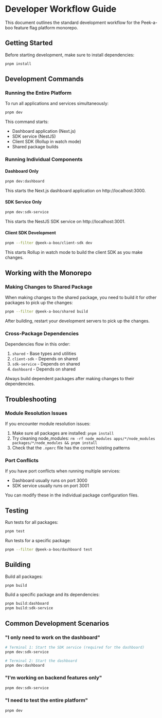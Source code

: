 # Developer Workflow Guide

This document outlines the standard development workflow for the Peek-a-boo feature flag platform monorepo.

## Getting Started

Before starting development, make sure to install dependencies:

```bash
pnpm install
```

## Development Commands

### Running the Entire Platform

To run all applications and services simultaneously:

```bash
pnpm dev
```

This command starts:
- Dashboard application (Next.js)
- SDK service (NestJS)
- Client SDK (Rollup in watch mode)
- Shared package builds

### Running Individual Components

#### Dashboard Only

```bash
pnpm dev:dashboard
```

This starts the Next.js dashboard application on http://localhost:3000.

#### SDK Service Only

```bash
pnpm dev:sdk-service
```

This starts the NestJS SDK service on http://localhost:3001.

#### Client SDK Development

```bash
pnpm --filter @peek-a-boo/client-sdk dev
```

This starts Rollup in watch mode to build the client SDK as you make changes.

## Working with the Monorepo

### Making Changes to Shared Package

When making changes to the shared package, you need to build it for other packages to pick up the changes:

```bash
pnpm --filter @peek-a-boo/shared build
```

After building, restart your development servers to pick up the changes.

### Cross-Package Dependencies

Dependencies flow in this order:
1. `shared` - Base types and utilities
2. `client-sdk` - Depends on shared
3. `sdk-service` - Depends on shared
4. `dashboard` - Depends on shared

Always build dependent packages after making changes to their dependencies.

## Troubleshooting

### Module Resolution Issues

If you encounter module resolution issues:

1. Make sure all packages are installed: `pnpm install`
2. Try cleaning node_modules: `rm -rf node_modules apps/*/node_modules packages/*/node_modules && pnpm install`
3. Check that the `.npmrc` file has the correct hoisting patterns

### Port Conflicts

If you have port conflicts when running multiple services:

- Dashboard usually runs on port 3000
- SDK service usually runs on port 3001

You can modify these in the individual package configuration files.

## Testing

Run tests for all packages:

```bash
pnpm test
```

Run tests for a specific package:

```bash
pnpm --filter @peek-a-boo/dashboard test
```

## Building

Build all packages:

```bash
pnpm build
```

Build a specific package and its dependencies:

```bash
pnpm build:dashboard
pnpm build:sdk-service
```

## Common Development Scenarios

### "I only need to work on the dashboard"

```bash
# Terminal 1: Start the SDK service (required for the dashboard)
pnpm dev:sdk-service

# Terminal 2: Start the dashboard
pnpm dev:dashboard
```

### "I'm working on backend features only"

```bash
pnpm dev:sdk-service
```

### "I need to test the entire platform"

```bash
pnpm dev
``` 
